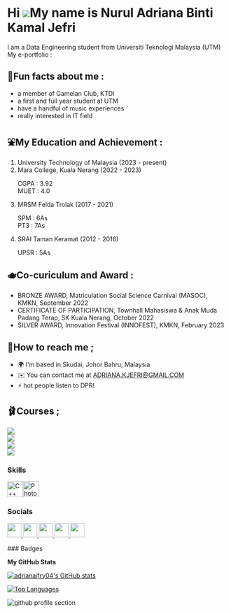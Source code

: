 Hi ![](https://user-images.githubusercontent.com/18350557/176309783-0785949b-9127-417c-8b55-ab5a4333674e.gif)My name is Nurul Adriana Binti Kamal Jefri
=======================================================================================================================================================
I am a Data Engineering student from Universiti Teknologi Malaysia (UTM) </br>
My e-portfolio :


🏹Fun facts about me :
------------------------------------------------------------------------
- a member of Gamelan Club, KTDI 
- a first and full year student at UTM
- have a handful of music experiences
- really interested in IT field


⛲My Education and Achievement :
------------------------------------------------------------------------
1. University Technology of Malaysia (2023 - present)
2. Mara College, Kuala Nerang (2022 - 2023)
   <p> CGPA : 3.92 </br>
      MUET : 4.0 </p>
3. MRSM Felda Trolak (2017 - 2021)
   <p> SPM : 6As </br>
      PT3 : 7As </p>
4. SRAI Taman Keramat (2012 - 2016)
   <p> UPSR : 5As </p>


🫖Co-curiculum and Award :
------------------------------------------------------------------------
- BRONZE AWARD, Matriculation Social Science Carnival (MASOC), KMKN, September 2022
- CERTIFICATE OF PARTICIPATION, Townhall Mahasiswa & Anak Muda Padang Terap, SK Kuala Nerang, October 2022
- SILVER AWARD, Innovation Festival (INNOFEST), KMKN, February 2023


🫧How to reach me ;
------------------------------------------------------------------------
* 🌍  I'm based in Skudai, Johor Bahru, Malaysia
* ✉️  You can contact me at [ADRIANA.KJEFRI@GMAIL.COM](mailto:ADRIANA.KJEFRI@GMAIL.COM)
* ⚡  hot people listen to DPR!

🩰Courses ;
------------------------------------------------------------------------
<a href="https://github.com/adrianajfry04/SECP1513-TIS">
  <img align="center" src="https://github-readme-stats.vercel.app/api/pin/?username=adrianajfry04&repo=SECP1513-TIS&theme=midnight-purple" />
</a>
</br>
<a href="https://github.com/adrianajfry04/SECJ1013-PT">
  <img align="center" src="https://github-readme-stats.vercel.app/api/pin/?username=adrianajfry04&repo=SECJ1013-PT&theme=midnight-purple" />
</a>
</br>
<a href="https://github.com/adrianajfry04/SECI1013-DS">
  <img align="center" src="https://github-readme-stats.vercel.app/api/pin/?username=adrianajfry04&repo=SECI1013-DS&theme=midnight-purple" />
</a>
</br>
<a href="https://github.com/adrianajfry04/SECR1013-DL">
  <img align="center" src="https://github-readme-stats.vercel.app/api/pin/?username=adrianajfry04&repo=SECR1013-DL&theme=midnight-purple" />
</a>

### Skills

<p align="left">
<a href="https://docs.microsoft.com/en-us/cpp/?view=msvc-170" target="_blank" rel="noreferrer"><img src="https://raw.githubusercontent.com/danielcranney/readme-generator/main/public/icons/skills/cplusplus-colored.svg" width="36" height="36" alt="C++" /></a><a href="https://www.adobe.com/uk/products/photoshop.html" target="_blank" rel="noreferrer"><img src="https://raw.githubusercontent.com/danielcranney/readme-generator/main/public/icons/skills/photoshop-colored.svg" width="36" height="36" alt="Photoshop" /></a>
</p>


### Socials

<p align="left"> <a href="https://www.github.com/adrianajfry04" target="_blank" rel="noreferrer"> <picture> <source media="(prefers-color-scheme: dark)" srcset="https://raw.githubusercontent.com/danielcranney/readme-generator/main/public/icons/socials/github-dark.svg" /> <source media="(prefers-color-scheme: light)" srcset="https://raw.githubusercontent.com/danielcranney/readme-generator/main/public/icons/socials/github.svg" /> <img src="https://raw.githubusercontent.com/danielcranney/readme-generator/main/public/icons/socials/github.svg" width="32" height="32" /> </picture> </a> <a href="http://www.instagram.com/lady.everlyn" target="_blank" rel="noreferrer"> <picture> <source media="(prefers-color-scheme: dark)" srcset="undefined" /> <source media="(prefers-color-scheme: light)" srcset="https://raw.githubusercontent.com/danielcranney/readme-generator/main/public/icons/socials/instagram.svg" /> <img src="https://raw.githubusercontent.com/danielcranney/readme-generator/main/public/icons/socials/instagram.svg" width="32" height="32" /> </picture> </a> <a href="https://www.linkedin.com/in/adrianajefri" target="_blank" rel="noreferrer"> <picture> <source media="(prefers-color-scheme: dark)" srcset="https://raw.githubusercontent.com/danielcranney/readme-generator/main/public/icons/socials/linkedin-dark.svg" /> <source media="(prefers-color-scheme: light)" srcset="https://raw.githubusercontent.com/danielcranney/readme-generator/main/public/icons/socials/linkedin.svg" /> <img src="https://raw.githubusercontent.com/danielcranney/readme-generator/main/public/icons/socials/linkedin.svg" width="32" height="32" /> </picture> </a> <a href="https://www.x.com/nanajfry" target="_blank" rel="noreferrer"> <picture> <source media="(prefers-color-scheme: dark)" srcset="https://raw.githubusercontent.com/danielcranney/readme-generator/main/public/icons/socials/twitter-dark.svg" /> <source media="(prefers-color-scheme: light)" srcset="https://raw.githubusercontent.com/danielcranney/readme-generator/main/public/icons/socials/twitter.svg" /> <img src="https://raw.githubusercontent.com/danielcranney/readme-generator/main/public/icons/socials/twitter.svg" width="32" height="32" /> </picture> </a> <a href="https://www.youtube.com/@lady.everlyn" target="_blank" rel="noreferrer"> <picture> <source media="(prefers-color-scheme: dark)" srcset="undefined" /> <source media="(prefers-color-scheme: light)" srcset="https://raw.githubusercontent.com/danielcranney/readme-generator/main/public/icons/socials/youtube.svg" /> <img src="https://raw.githubusercontent.com/danielcranney/readme-generator/main/public/icons/socials/youtube.svg" width="32" height="32" /> </picture> </a></p>
### Badges

<b>My GitHub Stats</b>

<a href="http://www.github.com/adrianajfry04"><img src="https://github-readme-stats.vercel.app/api?username=adrianajfry04&show_icons=true&hide=&count_private=true&title_color=a855f7&text_color=ffffff&icon_color=0891b2&bg_color=1c1917&hide_border=true&show_icons=true" alt="adrianajfry04's GitHub stats" /></a>

<a href="https://github.com/adrianajfry04" align="left"><img src="https://github-readme-stats.vercel.app/api/top-langs/?username=adrianajfry04&langs_count=10&title_color=a855f7&text_color=ffffff&icon_color=0891b2&bg_color=1c1917&hide_border=true&locale=en&custom_title=Top%20%Languages" alt="Top Languages" /></a>

![github profile section](https://github.com/adrianajfry04/e-portfolio/assets/150121149/1e5472e6-0725-4c82-be04-46d6bc91f641)

<!---
adrianajfry04/adrianajfry04 is a ✨ special ✨ repository because its `README.md` (this file) appears on your GitHub profile.
You can click the Preview link to take a look at your changes.
--->
